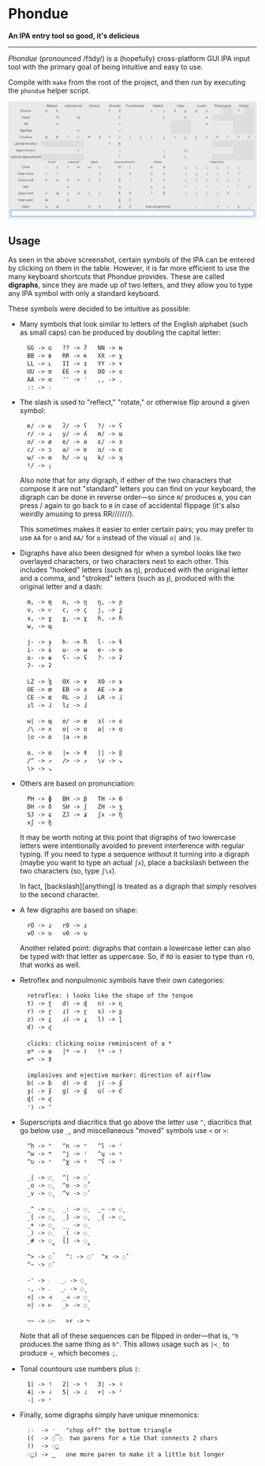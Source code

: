 # Phondue

**An IPA entry tool so good, it's delicious**

-----

*Phondue* (pronounced /fɔ̃dy/) is a (hopefully) cross-platform GUI IPA input
tool with the primary goal of being intuitive and easy to use.

Compile with `make` from the root of the project, and then run by executing the
`phondue` helper script.

![screenshot](screenshot.png)

## Usage

As seen in the above screenshot, certain symbols of the IPA can be entered by
clicking on them in the table. However, it is far more efficient to use the
many keyboard shortcuts that Phondue provides. These are called **digraphs**,
since they are made up of two letters, and they allow you to type any IPA
symbol with only a standard keyboard.

These symbols were decided to be intuitive as possible:

- Many symbols that look similar to letters of the English alphabet (such as
  small caps) can be produced by doubling the capital letter:

        GG -> ɢ   ?? -> ʔ   NN -> ɴ
        BB -> ʙ   RR -> ʀ   XX -> χ
        LL -> ʟ   II -> ɪ   YY -> ʏ
        UU -> ʊ   EE -> ɛ   OO -> ɞ
        AA -> ɑ   '' -> ˈ   ,, -> ˌ
        :: -> ː

- The slash is used to "reflect," "rotate," or otherwise flip around a given
  symbol:

        ʀ/ -> ʁ   ʔ/ -> ʕ   ?/ -> ʕ
        r/ -> ɹ   y/ -> ʎ   m/ -> ɯ
        o/ -> ø   e/ -> ə   ɛ/ -> ɜ
        c/ -> ɔ   a/ -> ɐ   ɑ/ -> ɒ
        w/ -> ʍ   h/ -> ɥ   k/ -> ʞ
        !/ -> ¡

    Also note that for any digraph, if either of the two characters that
    compose it are not "standard" letters you can find on your keyboard, the
    digraph can be done in reverse order—so since ʀ/ produces ʁ, you can press
    / again to go back to ʀ in case of accidental flippage (it's also weirdly
    amusing to press RR///////).

    This sometimes makes it easier to enter certain pairs; you may prefer to
    use `AA` for `ɑ` and `AA/` for `ɒ` instead of the visual `o|` and `|o`.

- Digraphs have also been designed for when a symbol looks like two overlayed
  characters, or two characters next to each other. This includes "hooked"
  letters (such as ŋ), produced with the original letter and a comma, and
  "stroked" letters (such as ɟ), produced with the original letter and a dash:

        m, -> ɱ   n, -> ŋ   ŋ, -> ɲ
        v, -> ⱱ   c, -> ç   j, -> ʝ
        x, -> ɣ   ɣ, -> χ   h, -> ɦ
        w, -> ɰ

        j- -> ɟ   h- -> ħ   l- -> ɬ
        i- -> ɨ   u- -> ʉ   e- -> ɘ
        o- -> ɵ   ʕ- -> ʢ   ?- -> ʡ
        ʔ- -> ʡ

        LZ -> ɮ   OX -> ɤ   XO -> ɤ
        OE -> œ   EB -> ɞ   AE -> æ
        CE -> ɶ   RL -> ɺ   LR -> ɺ
        ɾl -> ɺ   lɾ -> ɺ

        w| -> ɰ   o/ -> ø   ɜ( -> ɞ
        /\ -> ʌ   o| -> ɑ   a| -> ɑ
        |o -> ɒ   |a -> ɒ

        o. -> ʘ   |= -> ǂ   || -> ‖
        /^ -> ↗   /> -> ↗   \v -> ↘
        \> -> ↘

- Others are based on pronunciation:

        PH -> ɸ   BH -> β   TH -> θ
        DH -> ð   SH -> ʃ   ZH -> ʒ
        SJ -> ɕ   ZJ -> ʑ   ʃx -> ɧ
        xʃ -> ɧ

    It may be worth noting at this point that digraphs of two lowercase letters
    were intentionally avoided to prevent interference with regular typing. If
    you need to type a sequence without it turning into a digraph (maybe you
    want to type an actual `ʃx`), place a backslash between the two characters
    (so, type `ʃ\x`).

    In fact, [backslash][anything] is treated as a digraph that simply resolves
    to the second character.

- A few digraphs are based on shape:

        rO -> ɾ   r0 -> ɾ
        vO -> ʋ   v0 -> ʋ

    Another related point: digraphs that contain a lowercase letter can also be
    typed with that letter as uppercase. So, if `RO` is easier to type than
    `rO`, that works as well.

- Retroflex and nonpulmonic symbols have their own categories:

        retroflex: ) looks like the shape of the tongue
        t) -> ʈ   d) -> ɖ   n) -> ɳ
        r) -> ɽ   ɾ) -> ɽ   s) -> ʂ
        z) -> ʐ   ɹ) -> ɻ   l) -> ɭ
        ɗ) -> ᶑ

        clicks: clicking noise reminiscent of a *
        o* -> ʘ   |* -> ǀ   !* -> ǃ
        =* -> ǁ

        implosives and ejective marker: direction of airflow
        b( -> ɓ   d( -> ɗ   j( -> ʄ
        ɟ( -> ʄ   g( -> ɠ   ɢ( -> ʛ
        ɖ( -> ᶑ
        ') -> ʼ

- Superscripts and diacritics that go above the letter use `^`, diacritics that
  go below use `_`, and miscellaneous "moved" symbols use `<` or `>`:

        ^h -> ʰ   ^n -> ⁿ   ^l -> ˡ
        ^w -> ʷ   ^j -> ʲ   ^ɥ -> ᶣ
        ^ʋ -> ᶹ   ^ɣ -> ˠ   ^ʕ -> ˤ

        _| -> ◌̩   ^| -> ◌̍
        _o -> ◌̥   ^o -> ◌̊
        _v -> ◌̬   ^v -> ◌̌

        _^ -> ◌̯   _: -> ◌̤   _~ -> ◌̰
        _[ -> ◌̪   _] -> ◌̺   _{ -> ◌̼
        _+ -> ◌̟   __ -> ◌̠
        _) -> ◌̹   _( -> ◌̜
        _# -> ◌̻   [] -> ◌̻

        ^> -> ◌̚   ^: -> ◌̈   ^x -> ◌̽
        ^~ -> ◌̃

        -' -> ˔   _˔ -> ◌̝
        -, -> ˕   _˕ -> ◌̞
        <| -> ⊣   _⊣ -> ◌̘
        >| -> ⊢   _⊢ -> ◌̙

        ~~ -> ◌̴   >r -> ˞

    Note that all of these sequences can be flipped in order—that is, `^h`
    produces the same thing as `h^`. This allows usage such as `|<_` to produce
    `⊣_` which becomes ◌̘.

- Tonal countours use numbers plus `|`:

        1| -> ˥   2| -> ˦   3| -> ˧
        4| -> ˨   5| -> ˩   +| -> ꜛ
        -| -> ꜜ

- Finally, some digraphs simply have unique mnemonics:

        ː-  -> ˑ   "chop off" the bottom triangle
        ((  -> ◌͡◌  two parens for a tie that connects 2 chars
        ))  -> ◌͜◌
        ◌͜◌) -> ‿   one more paren to make it a little bit longer
